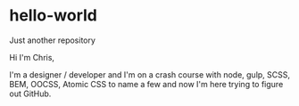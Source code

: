 # hello-world
Just another repository

Hi I'm Chris, 

I'm a designer / developer and I'm on a crash course with node, gulp, SCSS, BEM, OOCSS, Atomic CSS to name a few and now I'm here trying to figure out GitHub. 
